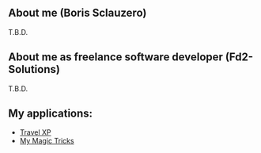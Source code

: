 ## About me (Boris Sclauzero)

T.B.D.

## About me as freelance software developer (Fd2-Solutions)

T.B.D.

## My applications:

* [Travel XP](./my-apps/travel-xp/index.html)
* [My Magic Tricks](./my-apps/my-magic-tricks/index.html)